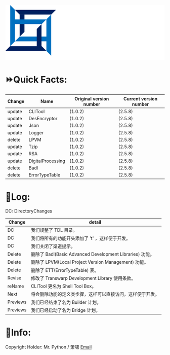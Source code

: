 ![image](https://github.com/Xiaoxiao114514/TDL/raw/main/TDL_LOGO_LIGHT.png)
# ⏩Quick Facts:
| Change | Name              | Original version number | Current version number |
|--------|-------------------|-------------------------|------------------------|
| update | CLITool           | (1.0.2)                 | (2.5.8)                |
| update | DesEncryptor      | (1.0.2)                 | (2.5.8)                |
| update | Json              | (1.0.2)                 | (2.5.8)                |
| update | Logger            | (1.0.2)                 | (2.5.8)                |
| delete | LPVM              | (1.0.2)                 | (2.5.8)                |
| update | Tzip              | (1.0.2)                 | (2.5.8)                |
| update | RSA               | (1.0.2)                 | (2.5.8)                |
| update | DigitalProcessing | (1.0.2)                 | (2.5.8)                |
| delete | Badl              | (1.0.2)                 | (2.5.8)                |
| delete | ErrorTypeTable    | (1.0.2)                 | (2.5.8)                |


# 📒Log:
DC: DirectoryChanges

| Change   | detail                                             |
|----------|----------------------------------------------------|
| DC       | 我们规整了 TDL 目录。                                      |
| DC       | 我们将所有的功能开头添加了 't' ，这样便于开发。                         |
| DC       | 我们关闭了渠道提示。                                         |
| Delete   | 删除了 Badl(Basic Advanced Development Libraries) 功能。 |
| Delete   | 删除了 LPVM(Local Project Version Management) 功能。     |
| Delete   | 删除了 ETT(ErrorTypeTable) 表。                         |
| Revise   | 修改了 Transwarp Development Library 使用条款。            |
| reName   | CLITool 更名为 Shell Tool Box。                        |
| Next     | 将会删除功能的定义类步骤，这样可以直接访问，这样便于开发。                      |
| Previews | 我们已经结束了名为 Builder 计划。                              |
| Previews | 我们已经启动了名为 Bridge 计划。                               |


# 🌠Info:
Copyright Holder: Mr. Python / 萧啸 [Email](Hello-Python@outlook.com)
